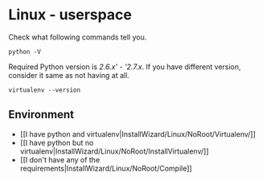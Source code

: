 # Linux - userspace

Check what following commands tell you.


    python -V


Required Python version is **2.6.x*' - '*2.7.x**. If you have different version, consider it same as not having at all.


    virtualenv --version


## Environment

* [[I have python and virtualenv|InstallWizard/Linux/NoRoot/Virtualenv/]]
* [[I have python but no virtualenv|InstallWizard/Linux/NoRoot/InstallVirtualenv/]]
* [[I don't have any of the requirements|InstallWizard/Linux/NoRoot/Compile]]

